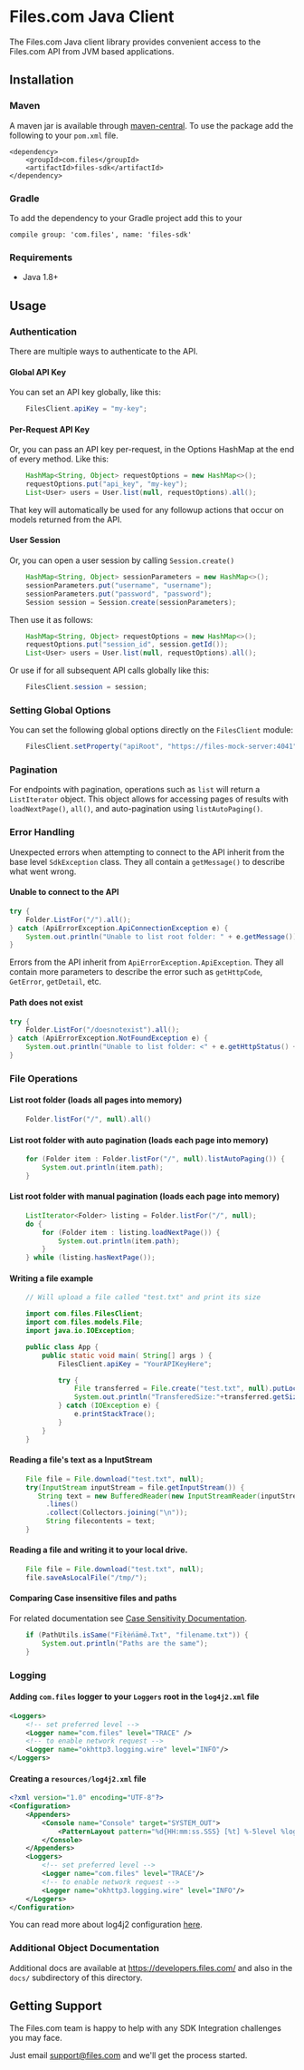 # Files.com Java Client

The Files.com Java client library provides convenient access to the Files.com API from JVM based applications.


## Installation

### Maven

A maven jar is available through [maven-central](https://search.maven.org/).
To use the package add the following to your `pom.xml` file.

    <dependency>
        <groupId>com.files</groupId>
        <artifactId>files-sdk</artifactId>
    </dependency>


### Gradle

To add the dependency to your Gradle project add this to your

    compile group: 'com.files', name: 'files-sdk'


### Requirements

* Java 1.8+


## Usage

### Authentication

There are multiple ways to authenticate to the API.


#### Global API Key

You can set an API key globally, like this:
```java
    FilesClient.apiKey = "my-key";
```

#### Per-Request API Key

Or, you can pass an API key per-request, in the Options HashMap at the end
of every method.  Like this:
```java
    HashMap<String, Object> requestOptions = new HashMap<>();
    requestOptions.put("api_key", "my-key");
    List<User> users = User.list(null, requestOptions).all();
```

That key will automatically be used for any followup actions that occur
on models returned from the API.


#### User Session

Or, you can open a user session by calling `Session.create()`
```java
    HashMap<String, Object> sessionParameters = new HashMap<>();
    sessionParameters.put("username", "username");
    sessionParameters.put("password", "password");
    Session session = Session.create(sessionParameters);
```

Then use it as follows:
```java
    HashMap<String, Object> requestOptions = new HashMap<>();
    requestOptions.put("session_id", session.getId());
    List<User> users = User.list(null, requestOptions).all();
```

Or use if for all subsequent API calls globally like this:
```java
    FilesClient.session = session;
```

### Setting Global Options

You can set the following global options directly on the `FilesClient` module:
```java
    FilesClient.setProperty("apiRoot", "https://files-mock-server:4041");
```

### Pagination

For endpoints with pagination, operations such as `list` will return a `ListIterator` object. This object allows for accessing pages of
results with `loadNextPage()`, `all()`, and auto-pagination using `listAutoPaging()`.

### Error Handling

Unexpected errors when attempting to connect to the API inherit from the base level `SdkException` class. They all contain a `getMessage()`
to describe what went wrong.

#### Unable to connect to the API
```java
try {
    Folder.ListFor("/").all();
} catch (ApiErrorException.ApiConnectionException e) {
    System.out.println("Unable to list root folder: " + e.getMessage());
}
```

Errors from the API inherit from `ApiErrorException.ApiException`. They all contain more parameters to describe the error such as `getHttpCode`, `GetError`, `getDetail`, etc.

#### Path does not exist
```java
try {
    Folder.ListFor("/doesnotexist").all();
} catch (ApiErrorException.NotFoundException e) {
    System.out.println("Unable to list folder: <" + e.getHttpStatus() + "> " + e.getError());
}
```

### File Operations

#### List root folder (loads all pages into memory)
```java
    Folder.listFor("/", null).all()
```

#### List root folder with auto pagination (loads each page into memory)
```java
    for (Folder item : Folder.listFor("/", null).listAutoPaging()) {
        System.out.println(item.path);
    }
```

#### List root folder with manual pagination (loads each page into memory)
```java
    ListIterator<Folder> listing = Folder.listFor("/", null);
    do {
        for (Folder item : listing.loadNextPage()) {
            System.out.println(item.path);
        }
    } while (listing.hasNextPage());
```

#### Writing a file example
```java
    // Will upload a file called "test.txt" and print its size

    import com.files.FilesClient;
    import com.files.models.File;
    import java.io.IOException;

    public class App {
        public static void main( String[] args ) {
            FilesClient.apiKey = "YourAPIKeyHere";

            try {
                File transferred = File.create("test.txt", null).putLocalFile("test.txt");
                System.out.println("TransferedSize:"+transferred.getSize());
            } catch (IOException e) {
                e.printStackTrace();
            }
        }
    }
```

#### Reading a file's text as a InputStream
```java
    File file = File.download("test.txt", null);
    try(InputStream inputStream = file.getInputStream()) {
       String text = new BufferedReader(new InputStreamReader(inputStream, StandardCharsets.UTF_8))
         .lines()
         .collect(Collectors.joining("\n"));
         String filecontents = text;
    }
```


#### Reading a file and writing it to your local drive.
```java
    File file = File.download("test.txt", null);
    file.saveAsLocalFile("/tmp/");
```

#### Comparing Case insensitive files and paths
For related documentation see [Case Sensitivity Documentation](https://www.files.com/docs/topics/file-system-semantics#case-sensitivity).

```java
    if (PathUtils.isSame("Fïłèńämê.Txt", "filename.txt")) {
        System.out.println("Paths are the same");
    }
```


### Logging

#### Adding `com.files` logger to your `Loggers` root in the `log4j2.xml` file
```xml
<Loggers>
    <!-- set preferred level -->
    <Logger name="com.files" level="TRACE" />
    <!-- to enable network request -->
    <Logger name="okhttp3.logging.wire" level="INFO"/>
</Loggers>
```
#### Creating a `resources/log4j2.xml` file
```xml
<?xml version="1.0" encoding="UTF-8"?>
<Configuration>
    <Appenders>
        <Console name="Console" target="SYSTEM_OUT">
            <PatternLayout pattern="%d{HH:mm:ss.SSS} [%t] %-5level %logger{36} - %msg%n"/>
        </Console>
    </Appenders>
    <Loggers>
        <!-- set preferred level -->
        <Logger name="com.files" level="TRACE"/>
        <!-- to enable network request -->
        <Logger name="okhttp3.logging.wire" level="INFO"/>
    </Loggers>
</Configuration>
```

You can read more about log4j2 configuration [here](https://logging.apache.org/log4j/2.x/manual/configuration.html).

### Additional Object Documentation

Additional docs are available at https://developers.files.com/ and also
in the `docs/` subdirectory of this directory.


## Getting Support

The Files.com team is happy to help with any SDK Integration challenges you
may face.

Just email support@files.com and we'll get the process started.

